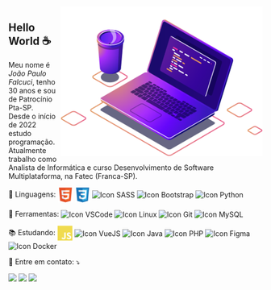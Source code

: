<img src="https://raw.githubusercontent.com/jpfalcuci/jpfalcuci/main/computer-illustration.png" min-width="400px" max-width="400px" width="400px" align="right" alt="Computador">

<h2>Hello World ☕</h2>

<p style="font-size:14px" align="left"> 
    Meu nome é <em>João Paulo Falcuci</em>, tenho 30 anos e sou de Patrocínio Pta-SP.<br>
    Desde o início de 2022 estudo programação. Atualmente trabalho como Analista de Informática e curso Desenvolvimento de Software Multiplataforma, na Fatec (Franca-SP).
</p>

<p align="left">🦄 Linguagens:
    <img align="center" alt="Icon HTML" height="30" title="HTML" src="https://raw.githubusercontent.com/devicons/devicon/master/icons/html5/html5-original.svg" />
    <img align="center" alt="Icon CSS" height="30" title="CSS" src="https://raw.githubusercontent.com/devicons/devicon/master/icons/css3/css3-original.svg" />
    <img align="center" alt="Icon SASS" height="30" title="Sass" src="https://cdn.jsdelivr.net/gh/devicons/devicon/icons/sass/sass-original.svg" />
    <img align="center" alt="Icon Bootstrap" height="30" title="Booststrap" src="https://cdn.jsdelivr.net/gh/devicons/devicon/icons/bootstrap/bootstrap-original.svg" />
    <img align="center" alt="Icon Python" height="30" title="Python" src="https://cdn.jsdelivr.net/gh/devicons/devicon/icons/python/python-original.svg" />
</p>

<p align="left">💼 Ferramentas:
    <img align="center" alt="Icon VSCode" height="30" title="Visual Studio Code" src="https://cdn.jsdelivr.net/gh/devicons/devicon/icons/vscode/vscode-original.svg" />
    <img align="center" alt="Icon Linux" height="30" title="Linux" src="https://cdn.jsdelivr.net/gh/devicons/devicon/icons/linux/linux-original.svg" />
    <img align="center" alt="Icon Git" height="30" title="Git" src="https://cdn.jsdelivr.net/gh/devicons/devicon/icons/git/git-original.svg" />
    <img align="center" alt="Icon MySQL" height="40" title="MySQL" src="https://cdn.jsdelivr.net/gh/devicons/devicon/icons/mysql/mysql-original-wordmark.svg" />
</p>

<p align="left">📚 Estudando:
    <img align="center" alt="Icon Javascript" height="30" title="Javascript" src="https://raw.githubusercontent.com/devicons/devicon/master/icons/javascript/javascript-plain.svg" />
    <img align="center" alt="Icon VueJS" height="30" title="VueJS" src="https://cdn.jsdelivr.net/gh/devicons/devicon/icons/vuejs/vuejs-original.svg" />
    <img align="center" alt="Icon Java" height="30" title="Java" src="https://cdn.jsdelivr.net/gh/devicons/devicon/icons/java/java-original.svg" />
    <img align="center" alt="Icon PHP" height="40" title="PHP" src="https://cdn.jsdelivr.net/gh/devicons/devicon/icons/php/php-original.svg" />
    <img align="center" alt="Icon Figma" height="30" title="Figma" src="https://cdn.jsdelivr.net/gh/devicons/devicon/icons/figma/figma-original.svg" />
    <img align="center" alt="Icon Docker" height="40" title="Docker" src="https://cdn.jsdelivr.net/gh/devicons/devicon/icons/docker/docker-original.svg" />
</p>

<p align="left">💌 Entre em contato: ⤵️</p>
<p align="left">
    <a href="mailto:jpfalcuci@gmail.com" target="_blank"><img height="30" src="https://img.shields.io/badge/Gmail-D14836?style=for-the-badge&logo=gmail&logoColor=white" target="_blank"></a>
    <a href="https://wa.me/+5516993211180" target="_blank"><img height="30" src="https://img.shields.io/badge/WhatsApp-25D366?style=for-the-badge&logo=whatsapp&logoColor=white" target="_blank"></a>
    <a href="https://www.linkedin.com/in/jpfalcuci/" target="_blank"><img height="30" src="https://img.shields.io/badge/-LinkedIn-%230077B5?style=for-the-badge&logo=linkedin&logoColor=white" target="_blank"></a>
    <!-- <a href="https://instagram.com/jp.falcuci" target="_blank"><img height="30" src="https://img.shields.io/badge/-Instagram-%23E4405F?style=for-the-badge&logo=instagram&logoColor=white" target="_blank"></a> -->
    <!-- <a href="https://twitter.com/jpfalcuci" target="_blank"><img height="30" src="https://img.shields.io/badge/Twitter-1DA1F2?style=for-the-badge&logo=twitter&logoColor=white" target="_blank"></a> -->
</p>

